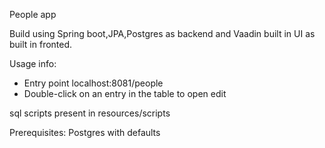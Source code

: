 People app <br>

Build using Spring boot,JPA,Postgres as backend and Vaadin built in UI as built in fronted.<br>

Usage info: <br>
- Entry point localhost:8081/people
- Double-click on an entry in the table to open edit <br>

sql scripts present in resources/scripts

Prerequisites:
Postgres with defaults